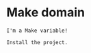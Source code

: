 # Make domain

```{make:var} EXAMPLE_VARIABLE
I'm a Make variable!
```

```{make:target} example_target
Install the project.
```